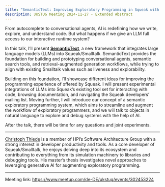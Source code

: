 ```yaml
---
title: "SemanticText: Improving Exploratory Programming in Squeak with Generative AI"
description: UKSTUG Meeting 2024-11-27 - Extended Abstract
---
```


From autocomplete to conversational agents, AI is redefining how we write, explore, and understand code. But what happens if we give an LLM full access to our interactive runtime system?

In this talk, I’ll present **[SemanticText](https://github.com/hpi-swa-lab/Squeak-SemanticText)**, a new framework that integrates large language models (LLMs) into Squeak/Smalltalk. SemanticText provides the foundation for building and prototyping conversational agents, semantic search tools, and retrieval-augmented generation workflows, while trying to align with existing Smalltalk values such as liveness and explorability.

Building on this foundation, I’ll showcase different ideas for improving the programming experience of offered by Squeak. I will present experimental integrations of LLMs into Squeak’s existing tool set for interacting with code, browsing documentation, and navigating the Squeak developers’ mailing list. Moving further, I will introduce our concept of a semantic exploratory programming system, which aims to streamline and augment the workflow of exploratory programmers, and we will talk to objects in natural language to explore and debug systems with the help of AI.

After the talk, there will be time for any questions and joint experiments.

---

[Christoph Thiede](https://linqlover.github.io/LinqLover/PORTFOLIO.html) is a member of HPI’s Software Architecture Group with a strong interest in developer productivity and tools. As a core developer of Squeak/Smalltalk, he enjoys delving deep into its ecosystem and contributing to everything from its simulation machinery to libraries and debugging tools. His master’s thesis investigates novel approaches to leveraging generative AI for augmenting exploratory programming.

---

Meeting link: <https://www.meetup.com/de-DE/ukstug/events/302453224>
